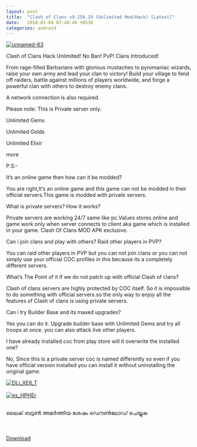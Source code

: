 ```yaml
---
layout: post
title:  "Clash of Clans v9.256.19 (Unlimited Mod/Hack) [Latest]"
date:   2018-01-04 07:48:46 +0530
categories: android
---
```


<a href='https://postimages.org/' target='_blank'><img src='https://s17.postimg.org/7jm3j6t0f/unnamed-63.png' border='0' alt='unnamed-63'/></a>

Clash of Clans Hack Unlimited! No Ban! PvP! Clans Introduced!

From rage-filled Barbarians with glorious mustaches to pyromaniac wizards, raise your own army and lead your clan to victory! Build your village to fend off raiders, battle against millions of players worldwide, and forge a powerful clan with others to destroy enemy clans.

A network connection is also required.

Please note: This is Private server only.

Unlimited Gems

Unlimited Golds

Unlimited Elixir

more

P.S:- 

It’s an online game then how can it be modded?

You are right,It’s an online game and this game can not be modded in their official servers.This game is modded with private servers.

What is private servers? How it works?

Private servers are working 24/7 same like pc.Values stores online and game work only when server connects to client aka game which is installed in your game. Clash Of Clans MOD APK exclusive.

Can i join clans and play with others? Raid other players in PVP?

You can raid other players in PVP but you can not join clans or you can not simply use your official COC profiles in this because its a completely different servers.

What’s The Point of it if we do not patch up with official Clash of clans?

Clash of clans servers are highly protected by COC itself. So it is impossible to do something with official servers.so the only way to enjoy all the features of Clash of clans is using private servers.

Can i try Builder Base and its maxed upgrades?

Yes you can do it. Upgrade builder base with Unlimited Gems and try all troops at once. you can also attack live other players.

I have already installed coc from play store will it overwrite the installed one?

No, Since this is a private server coc is named differently so even if you have official version installed you can install it without uninstalling the original game.

<a href="https://postimages.org/" target="_blank"><img src="https://s17.postimg.org/3n8rne2xr/DLj_XE6_T.jpg" alt="DLj_XE6_T"/></a><br/><br/>
<a href="https://postimages.org/" target="_blank"><img src="https://s17.postimg.org/yhg0l4nzz/es_HPHEr.jpg" alt="es_HPHEr"/></a><br/><br/>

ലൈക് ബട്ടൺ അമർത്തിയ ശേഷം ഡൌൺലോഡ് ചെയ്യുക
<br/><br/>
<br/><br/>
[Download](https://drive.google.com/file/d/1TA2p2G5gaSw8Ud9dFeTQKCTqgabfTOiI/view?usp=sharing)
